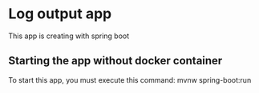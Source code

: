 # Log output app

This app is creating with spring boot

## Starting the app without docker container
To start this app, you must execute this command:
mvnw spring-boot:run